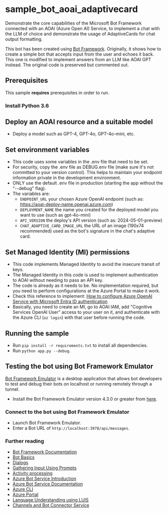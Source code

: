 # sample_bot_aoai_adaptivecard

Demonstrate the core capabilities of the Microsoft Bot Framework connected with an AOAI (Azure Open AI) Service, to implement a chat with the LLM of choice and demonstrate the usage of AdaptiveCards for chat output formatting.

This bot has been created using [Bot Framework](https://dev.botframework.com). Originally, it shows how to create a simple bot that accepts input from the user and echoes it back. This one is modified to implement answers from an LLM like AOAI GPT instead. The original code is preserved but commented out.

## Prerequisites

This sample **requires** prerequisites in order to run.

### Install Python 3.6

## Deploy an AOAI resource and a suitable model
- Deploy a model such as GPT-4, GPT-4o, GPT-4o-mini, etc.

## Set environment variables
- This code uses some variables in the .env file that need to be set.
- For security, copy the .env file as DEBUG.env file (make sure it's not committed to your version control). This helps to maintain your endpoint information private in the development environment.
- ONLY use the default .env file in production (starting the app without the "--debug" flag).
- The variables are:
   - `ENDPOINT_URL` your chosen Azure OpenAI endpoint (such as: https://aoai-deploy-name.openai.azure.com)
   - `DEPLOYMENT_NAME` the name you created for the deployed model you want to use (such as gpt-4o-mini)
   - `API_VERSION` the deploy's API version (such as: 2024-05-01-preview)
   - `CHAT_ADAPTIVE_CARD_IMAGE_URL` the URL of an image (190x74 recommended) used as the bot's signature in the chat's adaptive card.

## Set Managed Identity (MI) permissions
- This code implements Managed Identity to avoid the insecure transit of keys.
- The Managed Identity in this code is used to implement authentication to AOAI without needing to pass an API key.
- The code is already as it needs to be. No implementation required, but you need to perform configurations at the Azure Portal to make it work.
- Check this reference to implement: [How to configure Azure OpenAI Service with Microsoft Entra ID authentication](https://learn.microsoft.com/en-us/azure/ai-services/openai/how-to/managed-identity)
- Basically, you need to create an MI, go to AOAI IAM, add "Cognitive Services OpenAI User" access to your user on it, and authenticate with the Azure CLI (`az login`) with that user before running the code.

## Running the sample
- Run `pip install -r requirements.txt` to install all dependencies.
- Run `python app.py --debug`.

## Testing the bot using Bot Framework Emulator

[Bot Framework Emulator](https://github.com/microsoft/botframework-emulator) is a desktop application that allows bot developers to test and debug their bots on localhost or running remotely through a tunnel.

- Install the Bot Framework Emulator version 4.3.0 or greater from [here](https://github.com/Microsoft/BotFramework-Emulator/releases).

### Connect to the bot using Bot Framework Emulator

- Launch Bot Framework Emulator.
- Enter a Bot URL of `http://localhost:3978/api/messages`.

### Further reading

- [Bot Framework Documentation](https://docs.botframework.com)
- [Bot Basics](https://docs.microsoft.com/azure/bot-service/bot-builder-basics?view=azure-bot-service-4.0)
- [Dialogs](https://docs.microsoft.com/azure/bot-service/bot-builder-concept-dialog?view=azure-bot-service-4.0)
- [Gathering Input Using Prompts](https://docs.microsoft.com/azure/bot-service/bot-builder-prompts?view=azure-bot-service-4.0&tabs=csharp)
- [Activity processing](https://docs.microsoft.com/en-us/azure/bot-service/bot-builder-concept-activity-processing?view=azure-bot-service-4.0)
- [Azure Bot Service Introduction](https://docs.microsoft.com/azure/bot-service/bot-service-overview-introduction?view=azure-bot-service-4.0)
- [Azure Bot Service Documentation](https://docs.microsoft.com/azure/bot-service/?view=azure-bot-service-4.0)
- [Azure CLI](https://docs.microsoft.com/cli/azure/?view=azure-cli-latest)
- [Azure Portal](https://portal.azure.com)
- [Language Understanding using LUIS](https://docs.microsoft.com/azure/cognitive-services/luis/)
- [Channels and Bot Connector Service](https://docs.microsoft.com/azure/bot-service/bot-concepts?view=azure-bot-service-4.0)
